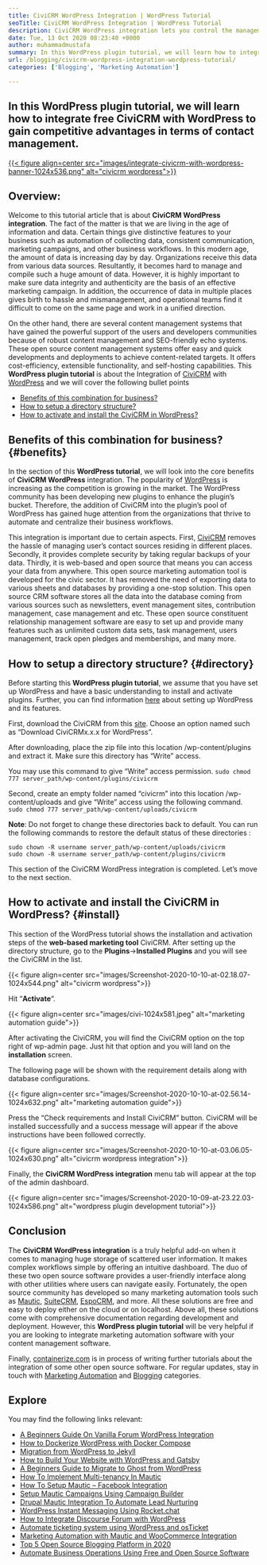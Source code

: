 ```yaml
---
title: CiviCRM WordPress Integration | WordPress Tutorial
seoTitle: CiviCRM WordPress Integration | WordPress Tutorial
description: CiviCRM WordPress integration lets you control the management of data and workflows. Best guide about the effective usage of open-source CiviCRM with WordPress.
date: Tue, 13 Oct 2020 08:23:40 +0000
author: muhammadmustafa
summary: In this WordPress plugin tutorial, we will learn how to integrate free CiviCRM with WordPress to gain competitive advantages in terms of contact management.
url: /blogging/civicrm-wordpress-integration-wordpress-tutorial/
categories: ['Blogging', 'Marketing Automation']

---
```

## In this WordPress plugin tutorial, we will learn how to integrate free CiviCRM with WordPress to gain competitive advantages in terms of contact management.

[{{< figure align=center src="images/integrate-civicrm-with-wordpress-banner-1024x536.png" alt="civicrm wordpress">}}][1] 

## Overview:

Welcome to this tutorial article that is about **CiviCRM WordPress integration**. The fact of the matter is that we are living in the age of information and data. Certain things give distinctive features to your business such as automation of collecting data, consistent communication, marketing campaigns, and other business workflows. In this modern age, the amount of data is increasing day by day. Organizations receive this data from various data sources. Resultantly, it becomes hard to manage and compile such a huge amount of data. However, it is highly important to make sure data integrity and authenticity are the basis of an effective marketing campaign. In addition, the occurrence of data in multiple places gives birth to hassle and mismanagement, and operational teams find it difficult to come on the same page and work in a unified direction.

On the other hand, there are several content management systems that have gained the powerful support of the users and developers communities because of robust content management and SEO-friendly echo systems. These open source content management systems offer easy and quick developments and deployments to achieve content-related targets. It offers cost-efficiency, extensible functionality, and self-hosting capabilities. This **WordPress plugin tutorial** is about the Integration of [CiviCRM][2] with [WordPress][3] and we will cover the following bullet points

  * [Benefits of this combination for business?][4]
  * [How to setup a directory structure?][5]
  * [How to activate and install the CiviCRM in WordPress?][6]

## Benefits of this combination for business? {#benefits}

In the section of this **WordPress tutorial**, we will look into the core benefits of **CiviCRM WordPress** integration. The popularity of [WordPress][3] is increasing as the competition is growing in the market. The WordPress community has been developing new plugins to enhance the plugin’s bucket. Therefore, the addition of CiviCRM into the plugin’s pool of WordPress has gained huge attention from the organizations that thrive to automate and centralize their business workflows. 

This integration is important due to certain aspects. First, [CiviCRM][2] removes the hassle of managing user’s contact sources residing in different places. Secondly, it provides complete security by taking regular backups of your data. Thirdly, it is web-based and open source that means you can access your data from anywhere. This open source marketing automation tool is developed for the civic sector. It has removed the need of exporting data to various sheets and databases by providing a one-stop solution. This open source CRM software stores all the data into the database coming from various sources such as newsletters, event management sites, contribution management, case management and etc. These open source constituent relationship management software are easy to set up and provide many features such as unlimited custom data sets, task management, users management, track open pledges and memberships, and many more.

## How to setup a directory structure? {#directory}

Before starting this **WordPress plugin tutorial**, we assume that you have set up WordPress and have a basic understanding to install and activate plugins. Further, you can find information [here][7] about setting up WordPress and its features. 

First, download the CiviCRM from this [site][8]. Choose an option named such as “Download CiviCRMx.x.x for WordPress”. 

After downloading, place the zip file into this location /wp-content/plugins and extract it. Make sure this directory has “Write” access. 

You may use this command to give “Write” access permission. `sudo chmod 777 server_path/wp-content/plugins/civicrm`

Second, create an empty folder named “civicrm” into this location /wp-content/uploads and give “Write” access using the following command.  
`sudo chmod 777 server_path/wp-content/uploads/civicrm`

**Note**: Do not forget to change these directories back to default. You can run the following commands to restore the default status of these directories :

<div class="is-layout-flow wp-block-group">
  <div class="wp-block-group__inner-container">
    <p>
      <code>sudo chown -R username server_path/wp-content/uploads/civicrm<br>sudo chown -R username server_path/wp-content/plugins/civicrm</code>
    </p>
  </div>
</div>

This section of the CiviCRM WordPress integration is completed. Let’s move to the next section. 

## How to activate and install the CiviCRM in WordPress? {#install}

This section of the WordPress tutorial shows the installation and activation steps of the **web-based marketing tool** CiviCRM. After setting up the directory structure, go to the **Plugins**->**Installed Plugins** and you will see the CiviCRM in the list.

{{< figure align=center src="images/Screenshot-2020-10-10-at-02.18.07-1024x544.png" alt="civicrm wordpress">}}  

Hit “**Activate**“.

{{< figure align=center src="images/civi-1024x581.jpeg" alt="marketing automation guide">}}  

After activating the CiviCRM, you will find the CiviCRM option on the top right of wp-admin page. Just hit that option and you will land on the **installation** screen. 

The following page will be shown with the requirement details along with database configurations. 

{{< figure align=center src="images/Screenshot-2020-10-10-at-02.56.14-1024x632.png" alt="marketing automation guide">}}  

Press the “Check requirements and Install CiviCRM” button. CiviCRM will be installed successfully and a success message will appear if the above instructions have been followed correctly.

{{< figure align=center src="images/Screenshot-2020-10-10-at-03.06.05-1024x630.png" alt="civicrm wordpress integration">}}  

Finally, the **CiviCRM WordPress integration** menu tab will appear at the top of the admin dashboard. 

{{< figure align=center src="images/Screenshot-2020-10-09-at-23.22.03-1024x586.png" alt="wordpress plugin development tutorial">}}  

## Conclusion 

The **CiviCRM WordPress integration** is a truly helpful add-on when it comes to managing huge storage of scattered user information. It makes complex workflows simple by offering an intuitive dashboard. The duo of these two open source software provides a user-friendly interface along with other utilities where users can navigate easily. Fortunately, the open source community has developed so many marketing automation tools such as [Mautic][9], [SuiteCRM][10], [EspoCRM][11], and more. All these solutions are free and easy to deploy either on the cloud or on localhost. Above all, these solutions come with comprehensive documentation regarding development and deployment. However, this **WordPress plugin tutorial** will be very helpful if you are looking to integrate marketing automation software with your content management software.

Finally, [containerize.com][12] is in process of writing further tutorials about the integration of some other open source software. For regular updates, stay in touch with [Marketing Automation][1] and [Blogging][13] categories.

## Explore

You may find the following links relevant:

  * [A Beginners Guide On Vanilla Forum WordPress Integration][14]
  * [How to Dockerize WordPress with Docker Compose][15]
  * [Migration from WordPress to Jekyll][16]
  * [How to Build Your Website with WordPress and Gatsby][17]
  * [A Beginners Guide to Migrate to Ghost from WordPress][18]
  * [How To Implement Multi-tenancy In Mautic][19]
  * [How To Setup Mautic – Facebook Integration][20]
  * [Setup Mautic Campaigns Using Campaign Builder][21]
  * [Drupal Mautic Integration To Automate Lead Nurturing][22]
  * [WordPress Instant Messaging Using Rocket.chat][23]
  * [How to Integrate Discourse Forum with WordPress][24]
  * [Automate ticketing system using WordPress and osTicket][25]
  * [Marketing Automation with Mautic and WooCommerce Integration][26]
  * [Top 5 Open Source Blogging Platform in 2020][27]
  * [Automate Business Operations Using Free and Open Source Software][28]

 [1]: https://products.containerize.com/marketing-automation
 [2]: https://products.containerize.com/marketing-automation/civicrm
 [3]: https://products.containerize.com/blogging/wordpress
 [4]: #benefits
 [5]: #directory
 [6]: #install
 [7]: https://products.containerize.com/blogging/wordpress/
 [8]: https://civicrm.org/download
 [9]: https://products.containerize.com/marketing-automation/mautic/
 [10]: https://products.containerize.com/marketing-automation/suitecrm/
 [11]: https://products.containerize.com/marketing-automation/espocrm/
 [12]: https://href.li/?https://www.containerize.com/
 [13]: https://products.containerize.com/blogging
 [14]: https://blog.containerize.com/2021/01/13/a-beginners-guide-on-vanilla-forum-wordpress-integration/
 [15]: https://blog.containerize.com/2020/12/18/how-to-dockerize-wordpress-with-docker-compose/
 [16]: https://blog.containerize.com/2020/12/02/quick-guide-on-how-to-migrate-from-wordpress-to-jekyll/
 [17]: https://blog.containerize.com/2020/11/25/how-to-build-your-website-with-wordpress-and-gatsby/
 [18]: https://blog.containerize.com/2020/11/18/step-by-step-guide-migrate-to-ghost-from-wordpress/
 [19]: https://blog.containerize.com/2020/12/11/how-to-implement-multi-tenancy-in-mautic/
 [20]: https://blog.containerize.com/2020/12/04/how-to-setup-mautic-facebook-integration/
 [21]: https://blog.containerize.com/2020/11/27/how-to-setup-marketing-campaigns-using-mautic-campaign-builder/
 [22]: https://blog.containerize.com/2020/10/14/mautic-and-drupal-integration-to-automate-lead-nurturing/
 [23]: https://blog.containerize.com/2020/10/15/instantly-communicate-with-customers-using-wordpress-and-rocket.chat/
 [24]: https://blog.containerize.com/2020/10/14/how-to-integrate-discourse-forum-with-wordpress/
 [25]: https://blog.containerize.com/2020/10/13/automate-ticketing-system-using-wordpress-and-osticket/
 [26]: https://blog.containerize.com/2020/10/12/marketing-automation-using-mautic-and-wordpress-woocommerce/
 [27]: https://blog.containerize.com/2020/10/07/top-5-open-source-blogging-platform-in-2020/
 [28]: https://blog.containerize.com/2020/08/27/automate-business-operations-using-open-source-software/